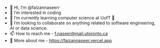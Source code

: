 - 👋 Hi, I’m @faizannaseerr
- 👀 I’m interested in coding
- 🌱 I’m currently learning computer science at UofT 🥳
- 💞️ I’m looking to collaborate on anything related to software engineering, AI or data science.
- 📫 How to reach me - f.naseer@mail.utoronto.ca
- 🚀 More about me - https://faizannaseer.vercel.app
<!---
faizannaseerr/faizannaseerr is a ✨ special ✨ repository because its `README.md` (this file) appears on your GitHub profile.
You can click the Preview link to take a look at your changes.
--->
